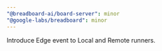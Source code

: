 ```yaml
---
"@breadboard-ai/board-server": minor
"@google-labs/breadboard": minor
---
```


Introduce Edge event to Local and Remote runners.
